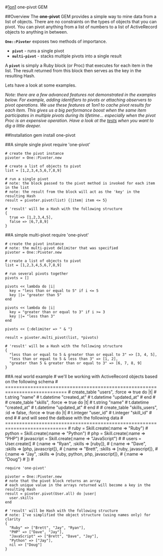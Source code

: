 #[1on1](http://1on1.com/) one-pivot GEM

##Overview
The **one-pivot** GEM provides a simple way to mine data from a list of objects. There are no constraints on the types of objects that you can pivot. You can pivot anything from a list of numbers to a list of ActiveRecord objects to anything in between.  

**`One::Pivoter`** exposes two methods of importance.  

* **`pivot`** - runs a single pivot 
* **`multi-pivot`** - stacks multiple pivots into a single result

A **`pivot`** is simply a Ruby block (or Proc) that executes for each item in the list.  The result returned from this block then serves as the key in the resulting Hash.

Lets have a look at some examples.

_Note: there are a few advanced features not demonstrated in the examples below. For example, adding identifiers to pivots or attaching observers to pivot operations. We use these features at 1on1 to cache pivot results for each item. This gives us a big performance boost when the same item participates in multiple pivots during its lifetime... especially when the pivot Proc is an expensive operation.  Have a look at the [tests](https://github.com/one-on-one/pivot/tree/master/test) when you want to dig a little deeper._

##Installation
    gem install one-pivot

##A simple single pivot
    require 'one-pivot'

    # create the pivot instance
    pivoter = One::Pivoter.new

    # create a list of objects to pivot
    list = [1,2,3,4,5,6,7,8,9]

    # run a single pivot
    # note: the block passed to the pivot method is invoked for each item in the list
    # note: the result from the block will act as the 'key' in the resulting Hash
    result = pivoter.pivot(list) {|item| item <= 5}

    # 'result' will be a Hash with the following structure
    {
      true => [1,2,3,4,5],
      false => [6,7,8,9]
    }

##A simple multi-pivot
    require 'one-pivot'

    # create the pivot instance
    # note: the multi-pivot delimiter that was specified
    pivoter = One::Pivoter.new

    # create a list of objects to pivot
    list = [1,2,3,4,5,6,7,8,9]

    # run several pivots together
    pivots = []

    pivots << lambda do |i|
      key = "less than or equal to 5" if i <= 5
      key ||= "greater than 5"
    end

    pivots << lambda do |i|
      key = "greater than or equal to 3" if i >= 3
      key ||= "less than 3"
    end

    pivots << {:delimiter => " & "}

    result = pivoter.multi_pivot(list, *pivots)

    # 'result' will be a Hash with the following structure
    {
      "less than or equal to 5 & greater than or equal to 3" => [3, 4, 5],
      "less than or equal to 5 & less than 3" => [1, 2],
      "greater than 5 & greater than or equal to 3" => [6, 7, 8, 9]
    }

##A real world example
    # we'll be working with ActiveRecord objects based on the following schema
    # ============================================================================
    # create_table "users", :force => true do |t|
    #   t.string   "name"
    #   t.datetime "created_at"
    #   t.datetime "updated_at"
    # end
    #
    # create_table "skills", :force => true do |t|
    #   t.string   "name"
    #   t.datetime "created_at"
    #   t.datetime "updated_at"
    # end
    #
    # create_table "skills_users", :id => false, :force => true do |t|
    #   t.integer "user_id"
    #   t.integer "skill_id"
    # end
    #
    # and will seed the datbase with the following data
    # ============================================================================
    # ruby = Skill.create(:name => "Ruby")
    # python = Skill.create(:name => "Python")
    # php = Skill.create(:name => "PHP")
    # javascript = Skill.create(:name => "JavaScript")
    #
    # users = User.create([
    #   {:name => "Ryan", :skills => [ruby]},
    #   {:name => "Dave", :skills => [php, javascript]},
    #   {:name => "Brett", :skills => [ruby, javascript]},
    #   {:name => "Jay", :skills => [ruby, python, php, javascript]},
    #   {:name => "Doug"}
    # ])
    #

    require 'one-pivot'

    pivoter = One::Pivoter.new
    # note that the pivot block returns an array
    # each unique value in the arrays returned will become a key in the resulting Hash
    result = pivoter.pivot(User.all) do |user|
      user.skills
    end

    # 'result' will be Hash with the following structure
    # note: I've simplified the object structure (using names only) for clarity
    {
      "Ruby" => ["Brett", "Jay", "Ryan"],
      "PHP" => ["Dave", "Jay"],
      "JavaScript" => ["Brett", "Dave", "Jay"],
      "Python" => ["Jay"],
      nil => ["Doug"]
    }
